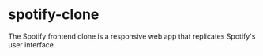 # spotify-clone
The Spotify frontend clone is a responsive web app that replicates Spotify's user interface.
